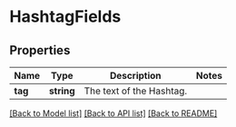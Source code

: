 # HashtagFields

## Properties
Name | Type | Description | Notes
------------ | ------------- | ------------- | -------------
**tag** | **string** | The text of the Hashtag. | 

[[Back to Model list]](../../README.md#documentation-for-models) [[Back to API list]](../../README.md#documentation-for-api-endpoints) [[Back to README]](../../README.md)

